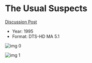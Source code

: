 # The Usual Suspects

[Discussion Post](https://www.avsforum.com/threads/bass-eq-for-filtered-movies.2995212/post-58277344)

* Year: 1995
* Format: DTS-HD MA 5.1

![img 0](https://i.imgur.com/kFbdBmA.jpg)

![img 1](https://i.imgur.com/ry8svpE.jpg)

